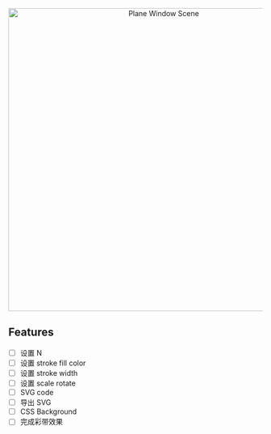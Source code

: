 <p align='center'>
  <img src='https://cdn.jsdelivr.net/gh/pinky-pig/pic-bed/imageswindow%20scene.gif' alt='Plane Window Scene' width='600'/>
</p>

## Features

- [ ] 设置 N
- [ ] 设置 stroke fill color
- [ ] 设置 stroke width
- [ ] 设置 scale rotate
- [ ] SVG code
- [ ] 导出 SVG
- [ ] CSS Background
- [ ] 完成彩带效果
